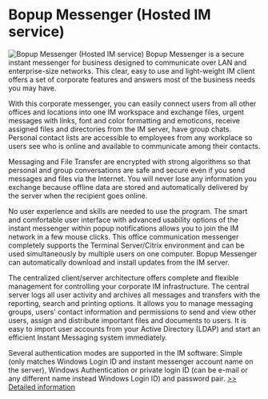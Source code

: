 # Bopup Messenger (Hosted IM service)
![Bopup Messenger (Hosted IM service)](https://mycommerce.akamaized.net/api/pimages/P300885084/BIG/300885084.GIF)
Bopup Messenger is a secure instant messenger for business designed to communicate over LAN and enterprise-size networks. This clear, easy to use and light-weight IM client offers a set of corporate features and answers most of the business needs you may have.

With this corporate messenger, you can easily connect users from all other offices and locations into one IM workspace and exchange files, urgent messages with links, font and color formatting and emoticons, receive assigned files and directories from the IM server, have group chats. Personal contact lists are accessible to employees from any workplace so users see who is online and available to communicate among their contacts.

Messaging and File Transfer are encrypted with strong algorithms so that personal and group conversations are safe and secure even if you send messages and files via the Internet. You will never lose any information you exchange because offline data are stored and automatically delivered by the server when the recipient goes online.

No user experience and skills are needed to use the program. The smart and comfortable user interface with advanced usability options of the instant messenger within popup notifications allows you to join the IM network in a few mouse clicks. This office communication messenger completely supports the Terminal Server/Citrix environment and can be used simultaneously by multiple users on one computer. Bopup Messenger can automatically download and install updates from the IM server.

The centralized client/server architecture offers complete and flexible management for controlling your corporate IM infrastructure. The central server logs all user activity and archives all messages and transfers with the reporting, search and printing options. It allows you to manage messaging groups, users' contact information and permissions to send and view other users, assign and distribute important files and documents to users. It is easy to import user accounts from your Active Directory (LDAP) and start an efficient Instant Messaging system immediately.

Several authentication modes are supported in the IM software: Simple (only matches Windows Login ID and instant messenger account name on the server), Windows Authentication or private login ID (can be e-mail or any different name instead Windows Login ID) and password pair.
[>> Detailed information](https://secure.shareit.com/shareit/product.html?productid=300885084&affiliateid=200057808)